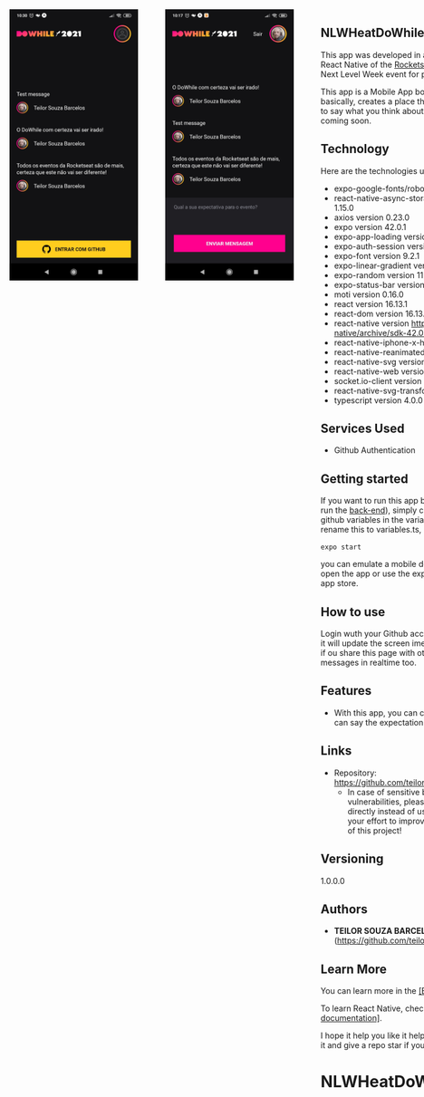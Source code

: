<div style="display: flex; gap: 3rem;">
<!-- ![Printscreen1 of the project](/.github/screen1.jpg){:height="100%" width="100%"} -->
<img src="/.github/screen1.jpg" width="45%" height="45%">

<!-- ![Printscreen2 of the project](/.github/screen2.jpg){:height="100%" width="100%"} -->
<img src="/.github/screen2.jpg" width="45%" height="45%">
<div>
 
## NLWHeatDoWhile
 
<p>This app was developed in a programming course of React Native of the <a target="_blank" href="https://app.rocketseat.com.br/">Rocketseat</a> online school, in the Next Level Week event for programing of all levels.</p>
<p>This app is a Mobile App bootstrapped with <a target="_blank" href="https://expo.dev/">[Expo]</a> and, basically, creates a place that you can send a message to say what you think about the DoWhile event that is coming soon.</p>
 
 
## Technology 
 
Here are the technologies used in this project.

* expo-google-fonts/roboto version 0.2.0
* react-native-async-storage/async-storage version 1.15.0
* axios version 0.23.0
* expo version 42.0.1
* expo-app-loading version 1.1.2
* expo-auth-session version 3.3.1
* expo-font version 9.2.1
* expo-linear-gradient version 9.2.0
* expo-random version 11.2.0
* expo-status-bar version 1.0.4
* moti version 0.16.0
* react version 16.13.1
* react-dom version 16.13.1
* react-native version https://github.com/expo/react-native/archive/sdk-42.0.0.tar.gz
* react-native-iphone-x-helper version 1.3.1
* react-native-reanimated version 2.2.0
* react-native-svg version 12.1.1
* react-native-web version 0.13.12
* socket.io-client version 4.3.2
* react-native-svg-transformer version 0.14.3
* typescript version 4.0.0
 
 
## Services Used
 
* Github Authentication
 
## Getting started
 
<p>If you want to run this app by yourself (first you need to run the <a target="_blank" href="https://github.com/teilorbarcelos/node_heat">back-end</a>), simply clone the repo and put your github variables in the variables.ts.example and rename this to variables.ts, in next, simply run <pre><code>expo start</code></pre> you can emulate a mobile device in your computer to open the app or use the expo go app available in your app store.</p>

 
## How to use
 
Login wuth your Github account and send a message, it will update the screen imediately with your message, if ou share this page with others, you will see their messages in realtime too.
 
 
## Features
 
  - With this app, you can create a place that anybody can say the expectation about your future event.
 
 
## Links

  - Repository: https://github.com/teilorbarcelos/nlwheatmobileapp
    - In case of sensitive bugs like security vulnerabilities, please contact
      OUR EMAIL directly instead of using issue tracker. We value your effort
      to improve the security and privacy of this project!
 
 
## Versioning
 
1.0.0.0
 
 
## Authors
 
* **TEILOR SOUZA BARCELOS**: @teilorbarcelos (https://github.com/teilorbarcelos)
 
 
## Learn More

You can learn more in the <a target="_blank" href="https://expo.dev/">[Expo page]</a>.

To learn React Native, check out the <a target="_blank" href="https://reactnative.dev/">[React Native documentation]</a>.

<p>I hope it help you like it helped me too! Thanks for see it and give a repo star if you like it!</p>

# NLWHeatDoWhile